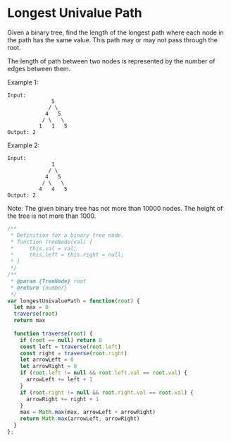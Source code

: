 # Longest Univalue Path

Given a binary tree, find the length of the longest path where each node in the path has the same value. This path may or may not pass through the root.

The length of path between two nodes is represented by the number of edges between them.

Example 1:

    Input:
                  5
                 / \
                4   5
               / \   \
              1   1   5
    Output: 2

 
Example 2:

    Input:
                  1
                 / \
                4   5
               / \   \
              4   4   5
    Output: 2


Note: The given binary tree has not more than 10000 nodes. The height of the tree is not more than 1000.


```JavaScript
/**
 * Definition for a binary tree node.
 * function TreeNode(val) {
 *     this.val = val;
 *     this.left = this.right = null;
 * }
 */
/**
 * @param {TreeNode} root
 * @return {number}
 */
var longestUnivaluePath = function(root) {
  let max = 0
  traverse(root)
  return max 
  
  function traverse(root) {
    if (root == null) return 0
    const left = traverse(root.left)
    const right = traverse(root.right)
    let arrowLeft = 0
    let arrowRight = 0
    if (root.left != null && root.left.val == root.val) {
      arrowLeft += left + 1
    }
    if (root.right != null && root.right.val == root.val) {
      arrowRight += right + 1
    }
    max = Math.max(max, arrowLeft + arrowRight)
    return Math.max(arrowLeft, arrowRight)
  }
};
```